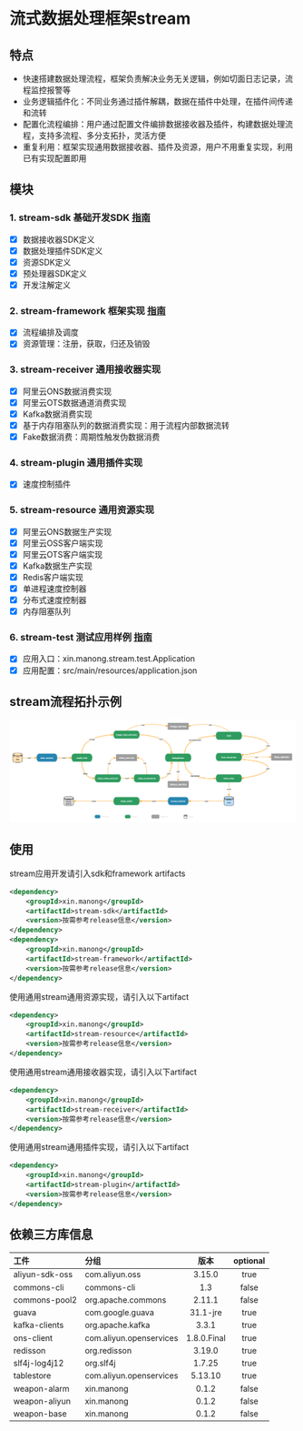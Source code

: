 # 流式数据处理框架stream

## 特点
* 快速搭建数据处理流程，框架负责解决业务无关逻辑，例如切面日志记录，流程监控报警等
* 业务逻辑插件化：不同业务通过插件解耦，数据在插件中处理，在插件间传递和流转
* 配置化流程编排：用户通过配置文件编排数据接收器及插件，构建数据处理流程，支持多流程、多分支拓扑，灵活方便
* 重复利用：框架实现通用数据接收器、插件及资源，用户不用重复实现，利用已有实现配置即用

## 模块

### 1. stream-sdk 基础开发SDK [指南](https://github.com/frankcl/stream/blob/main/stream-sdk/README.md)
  - [x] 数据接收器SDK定义
  - [x] 数据处理插件SDK定义
  - [x] 资源SDK定义
  - [x] 预处理器SDK定义
  - [x] 开发注解定义
### 2. stream-framework 框架实现 [指南](https://github.com/frankcl/stream/blob/main/stream-framework/README.md)
  - [x] 流程编排及调度
  - [x] 资源管理：注册，获取，归还及销毁
### 3. stream-receiver 通用接收器实现
  - [x] 阿里云ONS数据消费实现
  - [x] 阿里云OTS数据通道消费实现
  - [x] Kafka数据消费实现
  - [x] 基于内存阻塞队列的数据消费实现：用于流程内部数据流转
  - [x] Fake数据消费：周期性触发伪数据消费
### 4. stream-plugin 通用插件实现
  - [x] 速度控制插件
### 5. stream-resource 通用资源实现
  - [x] 阿里云ONS数据生产实现
  - [x] 阿里云OSS客户端实现
  - [x] 阿里云OTS客户端实现
  - [x] Kafka数据生产实现
  - [x] Redis客户端实现
  - [x] 单进程速度控制器
  - [x] 分布式速度控制器
  - [x] 内存阻塞队列
### 6. stream-test 测试应用样例 [指南](https://github.com/frankcl/stream/blob/main/stream-test/README.md)
  - [x] 应用入口：xin.manong.stream.test.Application
  - [x] 应用配置：src/main/resources/application.json

## stream流程拓扑示例

![stream_flow](https://github.com/frankcl/stream/blob/main/image/stream_flow.png)

## 使用

stream应用开发请引入sdk和framework artifacts

```xml
<dependency>
    <groupId>xin.manong</groupId>
    <artifactId>stream-sdk</artifactId>
    <version>按需参考release信息</version>
</dependency>
<dependency>
    <groupId>xin.manong</groupId>
    <artifactId>stream-framework</artifactId>
    <version>按需参考release信息</version>
</dependency>
```

使用通用stream通用资源实现，请引入以下artifact

```xml
<dependency>
    <groupId>xin.manong</groupId>
    <artifactId>stream-resource</artifactId>
    <version>按需参考release信息</version>
</dependency>
```

使用通用stream通用接收器实现，请引入以下artifact

```xml
<dependency>
    <groupId>xin.manong</groupId>
    <artifactId>stream-receiver</artifactId>
    <version>按需参考release信息</version>
</dependency>
```

使用通用stream通用插件实现，请引入以下artifact

```xml
<dependency>
    <groupId>xin.manong</groupId>
    <artifactId>stream-plugin</artifactId>
    <version>按需参考release信息</version>
</dependency>
```

## 依赖三方库信息

| 工件             | 分组                      |     版本      | optional |
|:---------------|:------------------------|:-----------:|:--------:|
| aliyun-sdk-oss | com.aliyun.oss          |   3.15.0    |   true   |
| commons-cli    | commons-cli             |     1.3     |  false   |
| commons-pool2  | org.apache.commons      |   2.11.1    |  false   |
| guava          | com.google.guava        |  31.1-jre   |   true   |
| kafka-clients  | org.apache.kafka        |    3.3.1    |   true   |
| ons-client     | com.aliyun.openservices | 1.8.0.Final |   true   |
| redisson       | org.redisson            |   3.19.0    |   true   | 
| slf4j-log4j12  | org.slf4j               |   1.7.25    |   true   |
| tablestore     | com.aliyun.openservices |   5.13.10   |   true   |
| weapon-alarm   | xin.manong              |    0.1.2    |  false   |
| weapon-aliyun  | xin.manong              |    0.1.2    |  false   |
| weapon-base    | xin.manong              |    0.1.2    |  false   |

